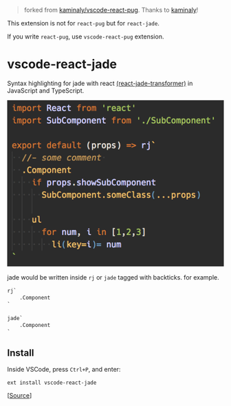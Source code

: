 > forked from [kaminaly/vscode-react-pug](https://github.com/kaminaly/vscode-react-pug).
> Thanks to [kaminaly](https://github.com/kaminaly)!

This extension is not for `react-pug` but for `react-jade`.

If you write `react-pug`, use `vscode-react-pug` extension.

# vscode-react-jade
Syntax highlighting for jade with react [(react-jade-transformer)](https://github.com/weareoffsider/react-jade-transformer) in JavaScript and TypeScript.

![Syntax highlighting in action](images/demo.png)

jade would be written inside `rj` or `jade` tagged with backticks.
for example.

```
rj`
    .Component
`

jade`
    .Component
`
```

## Install
Inside VSCode, press `Ctrl+P`, and enter:

```
ext install vscode-react-jade
```

[[Source](https://marketplace.visualstudio.com/items?itemName=yamadashy.vscode-react-jade)]
